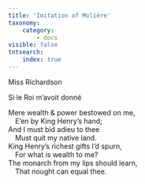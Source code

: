 ```yaml
---
title: 'Imitation of Molière'
taxonomy:
    category:
        - docs
visible: false
tntsearch:
    index: true
---
```


<div class="author">Miss Richardson</div>

<span class="title">Si le Roi m’avoit donné  </span>
  
Mere wealth & power bestowed on me,  
&emsp;E’en by King Henry’s hand;  
And I must bid adieu to thee  
&emsp;Must quit my native land.  
King Henry’s richest gifts I’d spurn,  
&emsp;For what is wealth to me?  
The monarch from my lips should learn,  
&emsp;That nought can equal thee.  